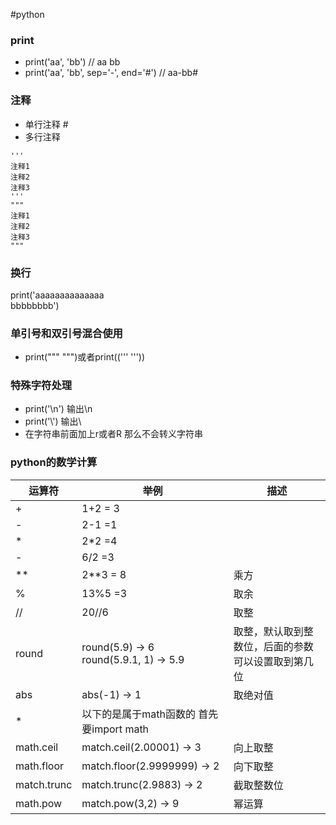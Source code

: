 #python

### print
* print('aa', 'bb')  // aa bb
* print('aa', 'bb', sep='-', end='#') // aa-bb#

### 注释
* 单行注释 #
* 多行注释
```
'''
注释1
注释2
注释3
'''
"""
注释1
注释2
注释3
"""
```

### 换行
print('aaaaaaaaaaaaaa\
bbbbbbbb')

### 单引号和双引号混合使用
* print(""" """)或者print(('''      '''))

### 特殊字符处理
* print('\\n') 输出\n
* print('\\') 输出\
* 在字符串前面加上r或者R 那么不会转义字符串

### python的数学计算

运算符 | 举例 | 描述
--- | --- | ---
 \+ | 1+2 = 3
 \- | 2-1 =1
 \* | 2*2 =4
 \- | 6/2 =3
 \** | 2**3 = 8 | 乘方
 \% | 13%5 =3 | 取余
 \// | 20//6 | 取整
 round | round(5.9) -> 6 <br/>  round(5.9.1, 1) -> 5.9 | 取整，默认取到整数位，后面的参数可以设置取到第几位
 abs | abs(-1) -> 1 | 取绝对值
 \* | 以下的是属于math函数的 首先要import math
 math.ceil | match.ceil(2.00001) -> 3 | 向上取整
 math.floor | match.floor(2.9999999) -> 2 | 向下取整
 match.trunc | match.trunc(2.9883) -> 2 | 截取整数位
 math.pow | match.pow(3,2) -> 9 | 幂运算

